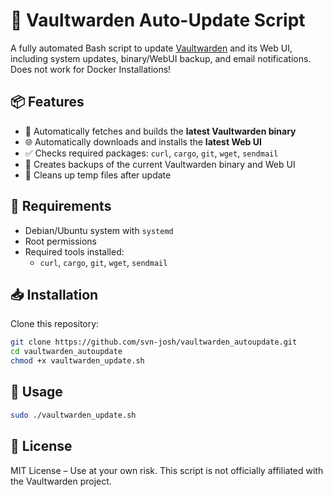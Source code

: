 # 🔐 Vaultwarden Auto-Update Script

A fully automated Bash script to update [Vaultwarden](https://github.com/dani-garcia/vaultwarden) and its Web UI, including system updates, binary/WebUI backup, and email notifications.
Does not work for Docker Installations!

## 📦 Features

- 🔄 Automatically fetches and builds the **latest Vaultwarden binary**
- 🌐 Automatically downloads and installs the **latest Web UI**
- ✅ Checks required packages: `curl`, `cargo`, `git`, `wget`, `sendmail`
- 💾 Creates backups of the current Vaultwarden binary and Web UI
- 🧹 Cleans up temp files after update

## 🧰 Requirements

- Debian/Ubuntu system with `systemd`
- Root permissions
- Required tools installed:
  - `curl`, `cargo`, `git`, `wget`, `sendmail`

## 📥 Installation

Clone this repository:

```bash
git clone https://github.com/svn-josh/vaultwarden_autoupdate.git
cd vaultwarden_autoupdate
chmod +x vaultwarden_update.sh
```

## 🚀 Usage
```bash
sudo ./vaultwarden_update.sh
```

## 📄 License
MIT License – Use at your own risk. This script is not officially affiliated with the Vaultwarden project.
